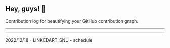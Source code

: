## Hey, guys! 👋

Contribution log for beautifying your GitHub contribution graph.

---



---

2022/12/18 - LINKEDART_SNU - schedule